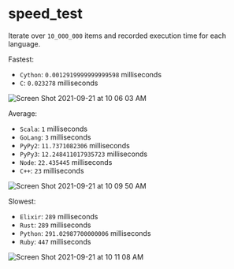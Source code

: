 # speed_test
Iterate over `10_000_000` items and recorded execution time for each language.

Fastest: 
- `Cython`: `0.0012919999999999598` milliseconds
- `C`: `0.023278` milliseconds

![Screen Shot 2021-09-21 at 10 06 03 AM](https://user-images.githubusercontent.com/17484350/134186722-7f469101-e1dd-4536-a7a5-a0e7ab964eea.png)

Average:
- `Scala`: `1` milliseconds
- `GoLang`: `3` milliseconds
- `PyPy2`: `11.7371082306` milliseconds
- `PyPy3`: `12.248411017935723` milliseconds
- `Node`: `22.435445` milliseconds
- `C++`: `23` milliseconds

![Screen Shot 2021-09-21 at 10 09 50 AM](https://user-images.githubusercontent.com/17484350/134186724-2956e2df-ec3f-464e-a149-0920bcd5986d.png)

Slowest:
- `Elixir`: `289` milliseconds
- `Rust`: `289` milliseconds
- `Python`: `291.02987700000006` milliseconds
- `Ruby`: `447` milliseconds

![Screen Shot 2021-09-21 at 10 11 08 AM](https://user-images.githubusercontent.com/17484350/134186726-5e385e25-8c7d-48a2-8e64-56203ba85c76.png)
